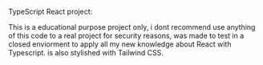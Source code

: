 TypeScript React project:

This is a educational purpose project only, i dont recommend use anything of this code to a real project for security reasons, was made to test in a closed enviorment to apply all my new knowledge about React with Typescript.
is also stylished with Tailwind CSS.
